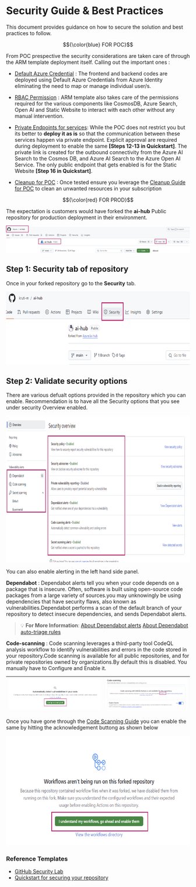 # Security Guide & Best Practices

This document provides guidance on how to secure the solution and best practices to follow.

$${\color{blue} FOR POC}$$

From POC prespective the security considerations are taken care of through the ARM template deployment itself. Calling out the important ones :

* [Default Azure Credential](https://learn.microsoft.com/python/api/azure-identity/azure.identity.defaultazurecredential?view=azure-python) : The frontend and backend codes are deployed using Default Azure Credentials from Azure Identity eliminating the need to map or manage individual user/s.

* [RBAC Permission](https://learn.microsoft.com/azure/role-based-access-control/role-assignments-template) : ARM template also takes care of the permissions required for the various components like CosmosDB, Azure Search, Open AI and Static Website to interact with each other without any manual intervention.

* [Private Endpoints for services](https://learn.microsoft.com/azure/private-link/private-endpoint-overview): While the POC does not restrict you but its better to **deploy it as is** so that the communication between these services happen via private endpoint. Explicit approval are required during deployment to enable the same **[Steps 12-13 in Quickstart]**. The private link is created for the outbound connectivity from the Azure AI Search to the Cosmos DB, and Azure AI Search to the Azure Open AI Service. The only public endpoint that gets enabled is for the Static Website **[Step 16 in Quickstart]**.

* [Cleanup for POC](https://learn.microsoft.com/azure/cloud-adoption-framework/scenarios/cloud-scale-analytics/tutorials/cleanup-instructions) : Once tested ensure you leverage the [Cleanup Guide for POC](06_CleanupPOCResources.md) to clean an unwanted resources in your subscription

$${\color{red} FOR PROD}$$

The expectation is customers would have forked the **ai-hub** Public repository for production deployment in their environment.

 ![AI Hub](../media/04_AIHub.PNG)

## Step 1: Security tab of repository

Once in your forked repository go to the **Security** tab.

<img src='../media/04_RepoSecurity.PNG' width='700' height='200'>

## Step 2: Validate security options

There are various defualt options provided in the repository which you can enable. Recommendation is to have all the Security options that you see under security Overview enabled.

<img src='/media/04_SecurityOptions.PNG' width='850' height='400'>

You can also enable alerting in the left hand side panel.

**Dependabot** : Dependabot alerts tell you when your code depends on a package that is insecure. Often, software is built using open-source code packages from a large variety of sources.you may unknowingly be using dependencies that have security flaws, also known as vulnerabilities.Dependabot performs a scan of the default branch of your repository to detect insecure dependencies, and sends Dependabot alerts. 

> :bulb: **For More Information**: [About Dependabot alerts](https://docs.github.com/code-security/dependabot/dependabot-alerts/about-dependabot-alerts#dependabot-alerts-for-vulnerable-dependencies) [About Dependabot auto-triage rules](https://docs.github.com/code-security/dependabot/dependabot-auto-triage-rules/about-dependabot-auto-triage-rules)

**Code-scanning** : Code scanning leverages a third-party tool CodeQL analysis workflow to identify vulnerabilities and errors in the code stored in your repository.Code scanning is available for all public repositories, and for private repositories owned by organizations.By default this is disabled. You manually have to Configure and Enable it.

| ![Configure](/media/04_Configuring.PNG)|![Enable](/media/04_Enabling.PNG) |
| ----- | ------ |

Once you have gone through the [Code Scanning Guide](https://docs.github.com/code-security/code-scanning/enabling-code-scanning/configuring-default-setup-for-code-scanning) you can enable the same by hitting the acknowledgement buttong as shown below

<img src='/media/04_Acknowledge.PNG' width='750' height='300'>

### Reference Templates

* [GitHub Security Lab](https://securitylab.github.com/)
* [Quickstart for securing your repository](https://docs.github.com/code-security/getting-started/quickstart-for-securing-your-repository)